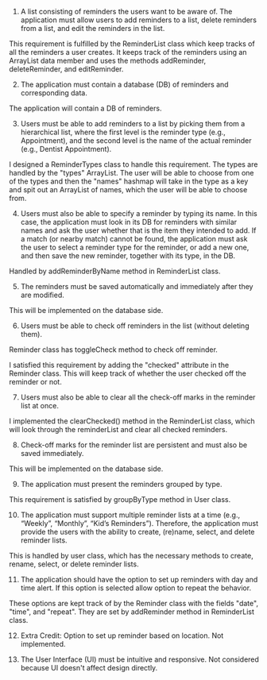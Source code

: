 1. A list consisting of reminders the users want to be aware of. The application must allow users to add reminders to a list, delete reminders from a list, and edit the reminders in the list.

This requirement is fulfilled by the ReminderList class which keep tracks of all the reminders a user creates.  It keeps track of the reminders using an ArrayList data member and uses the methods addReminder, deleteReminder, and editReminder.

2. The application must contain a database (DB) of reminders and corresponding data. 

The application will contain a DB of reminders.

3. Users must be able to add reminders to a list by picking them from a hierarchical list, where the first level is the reminder type (e.g., Appointment), and the second level is the name of the actual reminder (e.g., Dentist Appointment).

I designed a ReminderTypes class to handle this requirement. The types are handled by the "types" ArrayList. The user will be able to choose from one of the types and then the "names" hashmap will take in the type as a key and spit out an ArrayList of names, which the user will be able to choose from.

4. Users must also be able to specify a reminder by typing its name. In this case, the application must look in its DB for reminders with similar names and ask the user whether that is the item they intended to add. If a match (or nearby match) cannot be found, the application must ask the user to select a reminder type for the reminder, or add a new one, and then save the new reminder, together with its type, in the DB. 

Handled by addReminderByName method in ReminderList class.

5. The reminders must be saved automatically and immediately after they are modified.

This will be implemented on the database side.

6. Users must be able to check off reminders in the list (without deleting them).

Reminder class has toggleCheck method to check off reminder.

I satisfied this requirement by adding the "checked" attribute in the Reminder class. This will keep track of whether the user checked off the reminder or not.

7. Users must also be able to clear all the check-off marks in the reminder list at once.

I implemented the clearChecked() method in the ReminderList class, which will look through the reminderList and clear all checked reminders.

8. Check-off marks for the reminder list are persistent and must also be saved immediately.

This will be implemented on the database side.

9. The application must present the reminders grouped by type.

This requirement is satisfied by groupByType method in User class.

10. The application must support multiple reminder lists at a time (e.g., “Weekly”, “Monthly”, “Kid’s Reminders”). Therefore, the application must provide the users with the ability to create, (re)name, select, and delete reminder lists.

This is handled by user class, which has the necessary methods to create, rename, select, or delete reminder lists.

11. The application should have the option to set up reminders with day and time alert. If this option is selected allow option to repeat the behavior.

These options are kept track of by the Reminder class with the fields "date", "time", and "repeat". They are set by addReminder method in ReminderList class.

12. Extra Credit: Option to set up reminder based on location.
Not implemented.

13. The User Interface (UI) must be intuitive and responsive.
Not considered because UI doesn't affect design directly.